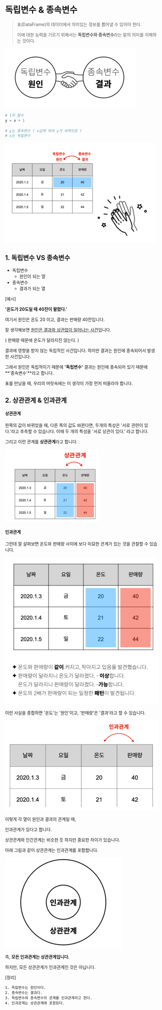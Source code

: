 # 독립변수 & 종속변수

> 표(DataFrame)의 데이터에서 의미있는 정보를 뽑아낼 수 있어야 한다.
>
> 이에 대한 능력을 기르기 위해서는 **독립변수와 종속변수**라는 말의 의미를 이해하는 것이다.

![image-20200824201642186](images/image-20200824201642186.png)

```python
# 1차 함수
y = x + 1

# y는 종속변수 ( x값에 따라 y가 바뀌므로 )
# x는 독립변수
```

![image-20200824201845092](images/image-20200824201845092.png)



## 1. 독립변수 VS 종속변수

- 독립변수
  - 원인이 되는 열
- 종속변수
  - 결과가 되는 열



[예시]

**'온도가 20도일 때 40잔이 팔렸다.'**

여기서 원인은 온도 20 이고, 결과는 판매량 40잔입니다.

잘 생각해보면 <u>원인은 결과와 상관없이 일어나는 사건</u>입니다.

( 판매량 때문에 온도가 달라지진 않는다. )



결과에 영향을 받지 않는 독립적인 사건입니다.
하지만 결과는 원인에 종속되어서 발생한 사건입니다.

그래서 원인은 독립적이기 때문에 **'독립변수'**
결과는 원인에 종속되어 있기 때문에 **'종속변수'**라고 합니다.

표를 만났을 때, 우리의 머릿속에는 이 생각이 가장 먼저 떠올라야 합니다.





## 2. 상관관계 & 인과관계

#### 상관관계

한쪽의 값이 바뀌었을 때, 다른 쪽의 값도 바뀐다면, 두개의 특성은 '서로 관련이 있다.'라고 추측할 수 있습니다.
이때 두 개의 특성을 '서로 상관이 있다.' 라고 합니다.

그리고 이런 관계를 **상관관계**라고 합니다.

![image-20200824202258788](images/image-20200824202258788.png)



#### 인과관계

그런데 잘 살펴보면 온도와 판매량 사이에 보다 미묘한 관계가 있는 것을 관찰할 수 있습니다.

![image-20200824202427241](images/image-20200824202427241.png)

이런 사실을 종합하면 '온도'는 '원인'이고,
'판매량'은 '결과'라고 할 수 있습니다.

![image-20200824202509868](images/image-20200824202509868.png)



이렇게 각 열이 원인과 결과의 관계일 때,

인과관계가 있다고 합니다.



상관관계와 인간관계는 비슷한 듯 하지만 중요한 차이가 있습니다.



아래 그림과 같이 상관관계는 인과관계를 포함합니다.

![image-20200824202552567](images/image-20200824202552567.png)

즉, **모든 인과관계는 상관관계입니다.**

하지만, 모든 상관관계가 인과관계인 것은 아닙니다.





[정리]

```
1. 독립변수는 원인이다.
2. 종속변수는 결과다.
3. 독립변수와 종속변수의 관계를 인과관계라고 한다.
4. 인과관계는 상관관계에 포함된다.
```



